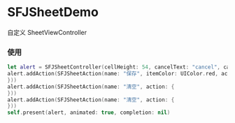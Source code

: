 # SFJSheetDemo
自定义 SheetViewController

### 使用

``` Swift
let alert = SFJSheetController(cellHeight: 54, cancelText: "cancel", cancelTextColor: UIColor.blue)
alert.addAction(SFJSheetAction(name: "保存", itemColor: UIColor.red, action: {
}))
alert.addAction(SFJSheetAction(name: "清空", action: {
}))
alert.addAction(SFJSheetAction(name: "清空", action: {
}))
self.present(alert, animated: true, completion: nil)
```
